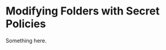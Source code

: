 [title]: # (Modifying Folders with Secret Policies)
[tags]: # (XXX)
[priority]: # (4014)
# Modifying Folders with Secret Policies
Something here.
